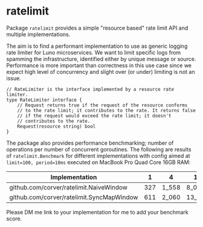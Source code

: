 # ratelimit

Package `ratelimit` provides a simple "resource based" rate limit API and multiple implementations.

The aim is to find a performant implementation to use as generic logging rate limiter for Luno microservices. We want to limit specific logs from spamming the infrastructure, identified either by unique message or source. Performance is more important than correctness in this use case since we expect high level of concurrency and slight over (or under) limiting is not an issue.

```
// RateLimiter is the interface implemented by a resource rate limiter.
type RateLimiter interface {
	// Request returns true if the request of the resource conforms
	// to the rate limit; it contributes to the rate. It returns false
	// if the request would exceed the rate limit; it doesn't
	// contributes to the rate.
	Request(resource string) bool
}
```

The package also provides performance benchmarking; number of operations per number of concurrent goroutines. The following are results of `ratelimit.Benchmark` for different implementations with config aimed at `limit=100, period=10ms` executed on MacBook Pro Quad Core 16GB RAM: 

|Implementation | 1 | 4 | 16 | 64 | 256 | 1024 | 4096 | 16384 |
|---|--|--|--|--|--|--|--|--|
|github.com/corver/ratelimit.NaiveWindow | 327 | 1_558 | 8_062 | 27_476 | 101_406 | 469_711 | 1_859_209 | 6_403_791 |
|github.com/corver/ratelimit.SyncMapWindow | 611 | 2_060 | 13_346 | 50_025 | 193_808 | 799_810 | 2_149_220 | 5_444_247 |

Please DM me link to your implementation for me to add your benchmark score.
